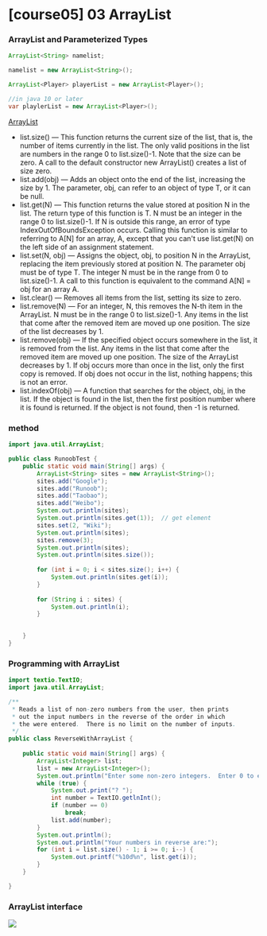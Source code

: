 # \[course05] 03 ArrayList

### ArrayList and Parameterized Types

```java
ArrayList<String> namelist;

namelist = new ArrayList<String>();

ArrayList<Player> playerList = new ArrayList<Player>();

//in java 10 or later
var playlerList = new ArrayList<Player>();
```

[ArrayList](https://devdocs.io/openjdk\~11/java.base/java/util/arraylist)

* list.size() — This function returns the current size of the list, that is, the number of items currently in the list. The only valid positions in the list are numbers in the range 0 to list.size()-1. Note that the size can be zero. A call to the default constructor new ArrayList() creates a list of size zero.
* list.add(obj) — Adds an object onto the end of the list, increasing the size by 1. The parameter, obj, can refer to an object of type T, or it can be null.
* list.get(N) — This function returns the value stored at position N in the list. The return type of this function is T.  N must be an integer in the range 0 to list.size()-1. If N is outside this range, an error of type IndexOutOfBoundsException occurs. Calling this function is similar to referring to A\[N] for an array, A, except that you can't use list.get(N) on the left side of an assignment statement.
* list.set(N, obj) — Assigns the object, obj, to position N in the ArrayList, replacing the item previously stored at position N. The parameter obj must be of type T. The integer N must be in the range from 0 to list.size()-1. A call to this function is equivalent to the command A\[N] = obj for an array A.
* list.clear() — Removes all items from the list, setting its size to zero.
* list.remove(N) — For an integer, N, this removes the N-th item in the ArrayList. N must be in the range 0 to list.size()-1. Any items in the list that come after the removed item are moved up one position. The size of the list decreases by 1.
* list.remove(obj) — If the specified object occurs somewhere in the list, it is removed from the list. Any items in the list that come after the removed item are moved up one position. The size of the ArrayList decreases by 1. If obj occurs more than once in the list, only the first copy is removed. If obj does not occur in the list, nothing happens; this is not an error.
* list.indexOf(obj) — A function that searches for the object, obj, in the list. If the object is found in the list, then the first position number where it is found is returned. If the object is not found, then -1 is returned.

### method

```java
import java.util.ArrayList;

public class RunoobTest {
    public static void main(String[] args) {
        ArrayList<String> sites = new ArrayList<String>();
        sites.add("Google");
        sites.add("Runoob");
        sites.add("Taobao");
        sites.add("Weibo");
        System.out.println(sites); 
        System.out.println(sites.get(1));  // get element
        sites.set(2, "Wiki"); 
        System.out.println(sites); 
        sites.remove(3);
        System.out.println(sites); 
        System.out.println(sites.size());
        
        for (int i = 0; i < sites.size(); i++) {
            System.out.println(sites.get(i));
        }
        
        for (String i : sites) {
            System.out.println(i);
        }
        

    }
}
```

### Programming with ArrayList

```java
import textio.TextIO;
import java.util.ArrayList;

/**
 * Reads a list of non-zero numbers from the user, then prints
 * out the input numbers in the reverse of the order in which
 * the were entered.  There is no limit on the number of inputs.
 */
public class ReverseWithArrayList {
    
    public static void main(String[] args) {
        ArrayList<Integer> list;
        list = new ArrayList<Integer>();
        System.out.println("Enter some non-zero integers.  Enter 0 to end.");
        while (true) {
            System.out.print("? ");
            int number = TextIO.getlnInt();
            if (number == 0)
                break;
            list.add(number);
        }
        System.out.println();
        System.out.println("Your numbers in reverse are:");
        for (int i = list.size() - 1; i >= 0; i--) {
            System.out.printf("%10d%n", list.get(i));
        }
    }

}
```

### ArrayList interface

![](https://ossp.pengjunjie.com/mweb/16383953307324.jpg)
